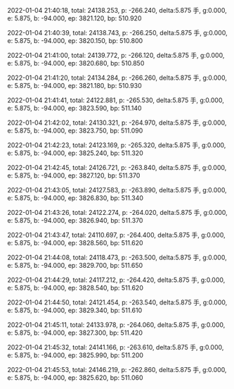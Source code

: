 2022-01-04 21:40:18, total: 24138.253, p: -266.240, delta:5.875 手, g:0.000, e: 5.875, b: -94.000, ep: 3821.120, bp: 510.920

2022-01-04 21:40:39, total: 24138.743, p: -266.250, delta:5.875 手, g:0.000, e: 5.875, b: -94.000, ep: 3820.150, bp: 510.800

2022-01-04 21:41:00, total: 24139.772, p: -266.120, delta:5.875 手, g:0.000, e: 5.875, b: -94.000, ep: 3820.680, bp: 510.850

2022-01-04 21:41:20, total: 24134.284, p: -266.260, delta:5.875 手, g:0.000, e: 5.875, b: -94.000, ep: 3821.180, bp: 510.930

2022-01-04 21:41:41, total: 24122.881, p: -265.530, delta:5.875 手, g:0.000, e: 5.875, b: -94.000, ep: 3823.590, bp: 511.140

2022-01-04 21:42:02, total: 24130.321, p: -264.970, delta:5.875 手, g:0.000, e: 5.875, b: -94.000, ep: 3823.750, bp: 511.090

2022-01-04 21:42:23, total: 24123.169, p: -265.320, delta:5.875 手, g:0.000, e: 5.875, b: -94.000, ep: 3825.240, bp: 511.320

2022-01-04 21:42:45, total: 24126.721, p: -263.840, delta:5.875 手, g:0.000, e: 5.875, b: -94.000, ep: 3827.120, bp: 511.370

2022-01-04 21:43:05, total: 24127.583, p: -263.890, delta:5.875 手, g:0.000, e: 5.875, b: -94.000, ep: 3826.830, bp: 511.340

2022-01-04 21:43:26, total: 24122.274, p: -264.020, delta:5.875 手, g:0.000, e: 5.875, b: -94.000, ep: 3826.940, bp: 511.370

2022-01-04 21:43:47, total: 24110.697, p: -264.400, delta:5.875 手, g:0.000, e: 5.875, b: -94.000, ep: 3828.560, bp: 511.620

2022-01-04 21:44:08, total: 24118.473, p: -263.500, delta:5.875 手, g:0.000, e: 5.875, b: -94.000, ep: 3829.700, bp: 511.650

2022-01-04 21:44:29, total: 24117.212, p: -264.420, delta:5.875 手, g:0.000, e: 5.875, b: -94.000, ep: 3828.540, bp: 511.620

2022-01-04 21:44:50, total: 24121.454, p: -263.540, delta:5.875 手, g:0.000, e: 5.875, b: -94.000, ep: 3829.340, bp: 511.610

2022-01-04 21:45:11, total: 24133.978, p: -264.060, delta:5.875 手, g:0.000, e: 5.875, b: -94.000, ep: 3827.300, bp: 511.420

2022-01-04 21:45:32, total: 24141.166, p: -263.610, delta:5.875 手, g:0.000, e: 5.875, b: -94.000, ep: 3825.990, bp: 511.200

2022-01-04 21:45:53, total: 24146.219, p: -262.860, delta:5.875 手, g:0.000, e: 5.875, b: -94.000, ep: 3825.620, bp: 511.060